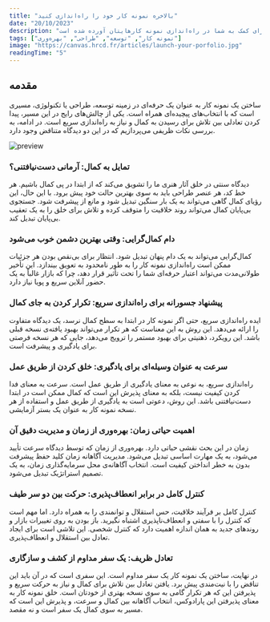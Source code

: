 ```yaml
---
title: "بالاخره نمونه کار خود را راه‌اندازی کنید"
date: "20/10/2023"
description: "کمال‌گرایی می‌تواند یک حالت ذهنی عالی باشد، اما گاهی تلاش برای رسیدن به کمال صد درصد می‌تواند به ضرر شما هم باشد. در اینجا چند نکته برای کمک به شما در راه‌اندازی نمونه کارهایتان آورده شده است."
tags: ["نمونه کار", "توسعه", "طراحی", "بهره‌وری"]
image: "https://canvas.hrcd.fr/articles/launch-your-porfolio.jpg"
readingTime: "5"
---
```


## مقدمه

ساختن یک نمونه کار به عنوان یک حرفه‌ای در زمینه توسعه، طراحی یا تکنولوژی، مسیری است که با انتخاب‌های پیچیده‌ای همراه است. یکی از چالش‌های رایج در این مسیر، پیدا کردن تعادلی بین تلاش برای رسیدن به کمال و نیاز به راه‌اندازی سریع است. در ادامه، به بررسی نکات ظریفی می‌پردازیم که در این دو دیدگاه متناقض وجود دارد.

![preview](/articles/launch-your-porfolio.jpg)

### تمایل به کمال: آرمانی دست‌نیافتنی؟
دیدگاه سنتی در خلق آثار هنری ما را تشویق می‌کند که از ابتدا در پی کمال باشیم. هر خط کد، هر عنصر طراحی باید به سوی بهترین حالت خود پیش برود. با این حال، این رؤیای کمال گاهی می‌تواند به یک بار سنگین تبدیل شود و مانع از پیشرفت شود. جستجوی بی‌پایان کمال می‌تواند روند خلاقیت را متوقف کرده و تلاش برای خلق را به یک تعقیب بی‌پایان تبدیل کند.

### دام کمال‌گرایی: وقتی بهترین دشمن خوب می‌شود
کمال‌گرایی می‌تواند به یک دام پنهان تبدیل شود. انتظار برای بی‌نقص بودن هر جزئیات ممکن است راه‌اندازی نمونه کار را به طور نامحدود به تعویق بیندازد. این تأخیر طولانی‌مدت می‌تواند اعتبار حرفه‌ای شما را تحت تأثیر قرار دهد، چرا که بازار غالباً به یک حضور آنلاین سریع و پویا نیاز دارد.

### پیشنهاد جسورانه برای راه‌اندازی سریع: تکرار کردن به جای کمال
ایده راه‌اندازی سریع، حتی اگر نمونه کار در ابتدا به سطح کمال نرسد، یک دیدگاه متفاوت را ارائه می‌دهد. این روش به این معناست که هر تکرار می‌تواند بهبود یافته‌ی نسخه قبلی باشد. این رویکرد، ذهنیتی برای بهبود مستمر را ترویج می‌دهد، جایی که هر نسخه فرصتی برای یادگیری و پیشرفت است.

### سرعت به عنوان وسیله‌ای برای یادگیری: خلق کردن از طریق عمل
راه‌اندازی سریع، به نوعی به معنای یادگیری از طریق عمل است. سرعت به معنای فدا کردن کیفیت نیست، بلکه به معنای پذیرش این است که کمال ممکن است در ابتدا دست‌نیافتنی باشد. این روش، دعوتی است به یادگیری از طریق عمل و استفاده از هر نسخه نمونه کار به عنوان یک بستر آزمایشی.

### اهمیت حیاتی زمان: بهره‌وری از زمان و مدیریت دقیق آن
زمان در این بحث نقشی حیاتی دارد. بهره‌وری از زمان که توسط دیدگاه سرعت تأیید می‌شود، به یک مهارت اساسی تبدیل می‌شود. مدیریت آگاهانه زمان کلید حفظ پیشرفت بدون به خطر انداختن کیفیت است. انتخاب آگاهانه‌ی محل سرمایه‌گذاری زمان، به یک تصمیم استراتژیک تبدیل می‌شود.

### کنترل کامل در برابر انعطاف‌پذیری: حرکت بین دو سر طیف
کنترل کامل بر فرآیند خلاقیت، حس استقلال و توانمندی را به همراه دارد. اما مهم است که کنترل را با سفتی و انعطاف‌ناپذیری اشتباه نگیرید. باز بودن به روی تغییرات بازار و روندهای جدید به همان اندازه اهمیت دارد که کنترل شخصی. این تلاشی است برای ایجاد تعادل بین استقلال و انعطاف‌پذیری.

### تعادل ظریف: یک سفر مداوم از کشف و سازگاری
در نهایت، ساختن یک نمونه کار یک سفر مداوم است. این سفری است که در آن باید این تناقض را با نیت‌مندی پیش برد. یافتن تعادل بین تلاش برای کمال و نیاز به حرکت سریع و پذیرفتن این که هر تکرار گامی به سوی نسخه بهتری از خودتان است. خلق نمونه کار به معنای پذیرفتن این پارادوکس، انتخاب آگاهانه بین کمال و سرعت، و پذیرش این است که مسیر به سوی کمال یک سفر است و نه مقصد.

